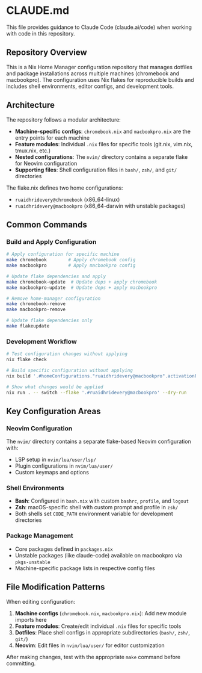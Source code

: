 # CLAUDE.md

This file provides guidance to Claude Code (claude.ai/code) when working with code in this repository.

## Repository Overview

This is a Nix Home Manager configuration repository that manages dotfiles and package installations across multiple machines (chromebook and macbookpro). The configuration uses Nix flakes for reproducible builds and includes shell environments, editor configs, and development tools.

## Architecture

The repository follows a modular architecture:

- **Machine-specific configs**: `chromebook.nix` and `macbookpro.nix` are the entry points for each machine
- **Feature modules**: Individual `.nix` files for specific tools (git.nix, vim.nix, tmux.nix, etc.)
- **Nested configurations**: The `nvim/` directory contains a separate flake for Neovim configuration
- **Supporting files**: Shell configuration files in `bash/`, `zsh/`, and `git/` directories

The flake.nix defines two home configurations:
- `ruaidhridevery@chromebook` (x86_64-linux)
- `ruaidhridevery@macbookpro` (x86_64-darwin with unstable packages)

## Common Commands

### Build and Apply Configuration
```bash
# Apply configuration for specific machine
make chromebook        # Apply chromebook config
make macbookpro        # Apply macbookpro config

# Update flake dependencies and apply
make chromebook-update  # Update deps + apply chromebook
make macbookpro-update  # Update deps + apply macbookpro

# Remove home-manager configuration
make chromebook-remove
make macbookpro-remove

# Update flake dependencies only
make flakeupdate
```

### Development Workflow
```bash
# Test configuration changes without applying
nix flake check

# Build specific configuration without applying
nix build '.#homeConfigurations."ruaidhridevery@macbookpro".activationPackage'

# Show what changes would be applied
nix run . -- switch --flake '.#ruaidhridevery@macbookpro' --dry-run
```

## Key Configuration Areas

### Neovim Configuration
The `nvim/` directory contains a separate flake-based Neovim configuration with:
- LSP setup in `nvim/lua/user/lsp/`
- Plugin configurations in `nvim/lua/user/`
- Custom keymaps and options

### Shell Environments
- **Bash**: Configured in `bash.nix` with custom `bashrc`, `profile`, and `logout`
- **Zsh**: macOS-specific shell with custom prompt and profile in `zsh/`
- Both shells set `CODE_PATH` environment variable for development directories

### Package Management
- Core packages defined in `packages.nix`
- Unstable packages (like claude-code) available on macbookpro via `pkgs-unstable`
- Machine-specific package lists in respective config files

## File Modification Patterns

When editing configuration:
1. **Machine configs** (`chromebook.nix`, `macbookpro.nix`): Add new module imports here
2. **Feature modules**: Create/edit individual `.nix` files for specific tools
3. **Dotfiles**: Place shell configs in appropriate subdirectories (`bash/`, `zsh/`, `git/`)
4. **Neovim**: Edit files in `nvim/lua/user/` for editor customization

After making changes, test with the appropriate `make` command before committing.